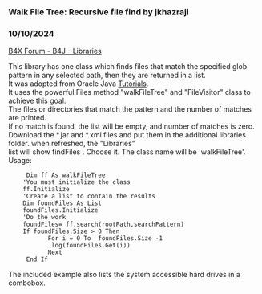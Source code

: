 ### Walk File Tree: Recursive file find by jkhazraji
### 10/10/2024
[B4X Forum - B4J - Libraries](https://www.b4x.com/android/forum/threads/163501/)

This library has one class which finds files that match the specified glob pattern in any selected path, then they are returned in a list.  
It was adopted from Oracle Java [Tutorials](https://docs.oracle.com/javase/tutorial/essential/io/walk.html).  
It uses the powerful Files method "walkFileTree" and "FileVisitor" class to achieve this goal.  
The files or directories that match the pattern and the number of matches are printed.  
If no match is found, the list will be empty, and number of matches is zero.  
Download the \*.jar and \*.xml files and put them in the additional libraries folder. when refreshed, the "Libraries"  
list will show findFiles . Choose it. The class name will be 'walkFileTree'.  
Usage:  

```B4X
     Dim ff As walkFileTree  
    'You must initialize the class  
    ff.Initialize  
    'Create a list to contain the results  
    Dim foundFiles As List  
    foundFiles.Initialize  
    'Do the work  
    foundFiles= ff.search(rootPath,searchPattern)  
    If foundFiles.Size > 0 Then  
           For i = 0 To  foundFiles.Size -1  
            log(foundFiles.Get(i))  
           Next  
     End If
```

  
The included example also lists the system accessible hard drives in a combobox.